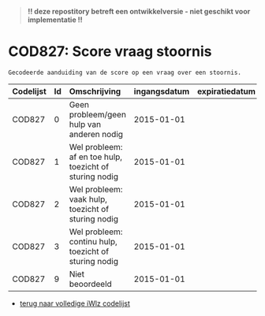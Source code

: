 > **!! deze repostitory betreft een ontwikkelversie - niet geschikt voor implementatie !!**	
# COD827: Score vraag stoornis	
	Gecodeerde aanduiding van de score op een vraag over een stoornis.	
|Codelijst|Id|Omschrijving|ingangsdatum|expiratiedatum|mutatiedatum|mutatie|	
|:--|:--|:--|:--|:--|:--|:--|	
|	COD827	|	0	|	Geen probleem/geen hulp van anderen nodig	|	2015-01-01	|		|		|		|
|	COD827	|	1	|	Wel probleem: af en toe hulp, toezicht of sturing nodig	|	2015-01-01	|		|		|		|
|	COD827	|	2	|	Wel probleem: vaak hulp, toezicht of sturing nodig	|	2015-01-01	|		|		|		|
|	COD827	|	3	|	Wel probleem: continu hulp, toezicht of sturing nodig	|	2015-01-01	|		|		|		|
|	COD827	|	9	|	Niet beoordeeld	|	2015-01-01	|		|		|		|

* [terug naar volledige iWlz codelijst](../../iWlz-codelijsten.md)
